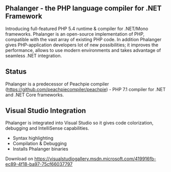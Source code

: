 ## Phalanger - the PHP language compiler for .NET Framework

Introducing full-featured PHP 5.4 runtime & compiler for .NET/Mono frameworks. Phalanger is an open-source implementation of PHP, compatible with the vast array of existing PHP code. In addition Phalanger gives PHP-application developers lot of new possibilities; it improves the performance, allows to use modern environments and  takes advantage of seamless .NET integration.

## Status

Phalanger is a predecessor of Peachpie compiler (https://github.com/peachpiecompiler/peachpie) - PHP 7.1 compiler for .NET and .NET Core frameworks.

## Visual Studio Integration

Phalanger is integrated into Visual Studio so it gives code colorization, debugging and IntelliSense capabilities.
 - Syntax highlighting
 - Compilation & Debugging
 - Installs Phalanger binaries

Download on https://visualstudiogallery.msdn.microsoft.com/419916fb-ec89-4f18-ba97-75cf66037797
